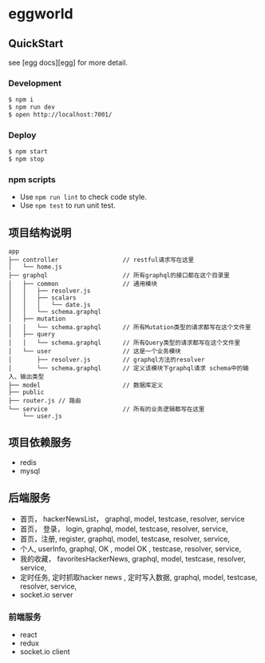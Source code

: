 # eggworld



## QuickStart

<!-- add docs here for user -->

see [egg docs][egg] for more detail.

### Development

```bash
$ npm i
$ npm run dev
$ open http://localhost:7001/
```

### Deploy

```bash
$ npm start
$ npm stop
```

### npm scripts

- Use `npm run lint` to check code style.
- Use `npm test` to run unit test.


## 项目结构说明

```
app
├── controller					// restful请求写在这里
│   └── home.js
├── graphql						// 所有graphql的接口都在这个目录里
│   ├── common					// 通用模块
│   │   ├── resolver.js
│   │   ├── scalars
│   │   │   └── date.js
│   │   └── schema.graphql
│   ├── mutation
│   │   └── schema.graphql		// 所有Mutation类型的请求都写在这个文件里
│   ├── query
│   │   └── schema.graphql		// 所有Query类型的请求都写在这个文件里
│   └── user					// 这是一个业务模块
│       ├── resolver.js			// graphql方法的resolver
│       └── schema.graphql		// 定义该模块下graphql请求 schema中的输入、输出类型
├── model						// 数据库定义
├── public
├── router.js // 路由
└── service						// 所有的业务逻辑都写在这里
    └── user.js
```

## 项目依赖服务
- redis
- mysql

## 后端服务
- 首页， hackerNewsList， graphql, model, testcase, resolver, service 
- 首页， 登录， login,  graphql, model, testcase, resolver, service, 
- 首页，注册, register,  graphql, model, testcase, resolver, service, 
- 个人, userInfo,  graphql, OK , model OK , testcase, resolver, service, 
- 我的收藏， favoritesHackerNews,  graphql, model, testcase, resolver, service, 
- 定时任务, 定时抓取hacker news , 定时写入数据,  graphql, model, testcase, resolver, service, 
- socket.io server



### 前端服务 
- react
- redux
- socket.io client



